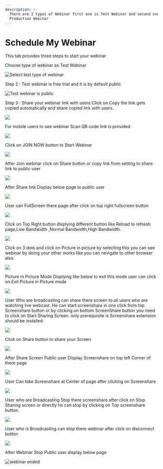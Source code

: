 ```yaml
---
description: >-
  There are 2 types of Webinar first one is Test Webinar and second one is
  Production Webinar
---
```


# Schedule My Webinar

This tab provides three steps to start your webinar

Choose type of webinar as Test Webinar

![Select test type of webinar](../.gitbook/assets/step-_webinar.PNG)

Step 2 : Test webinar is free trial and it is by default public

![Test webinar is public ](../.gitbook/assets/test_step_2.PNG)

Step 3 : Share your webinar link with users Click on Copy the link gets copied automatically and share copied link with users.

![](../.gitbook/assets/image%20%2832%29.png)

For mobile users to see webinar Scan QR code link is provided

![](../.gitbook/assets/image%20%28183%29.png)

Click on JOIN NOW button to Start Webinar

![](../.gitbook/assets/image%20%2865%29.png)

After Join webinar click on Share button or copy link from setting to share link to public user

![](../.gitbook/assets/image%20%28107%29.png)

After Share link Display below page to public user

![](../.gitbook/assets/image%20%2864%29.png)

User can FullScreen there page after click on top right fullscreen button

![](../.gitbook/assets/image%20%283%29.png)

  
Click on Top Right button displying different button like Reload to refresh page,Low Bandwidth ,Normal Bandwidth,High Bandwidth.

![](../.gitbook/assets/image%20%28142%29.png)

Click on  3 dots and click on Picture in picture by selecting this you can see webinar by doing your other works like you can nevigate to other browser also.

![](../.gitbook/assets/image%20%2875%29.png)

Picture in Picture Mode Displying like below to exit this mode user can click on Exit Picture in Picture mode

![](../.gitbook/assets/image%20%28137%29.png)

User Who are broadcasting can share there screen to all users who are watching live webcast. He can start screenshare in one click from top Screenshare button or by clicking on bottom ScreenShare button you need to click on Start Sharing Screen. only prerequisite is Screenshare extension should be installed.

![](../.gitbook/assets/image%20%28127%29.png)

Click on Share button to share your Screen

![](../.gitbook/assets/image%20%2894%29.png)

After Share Screen Public user Display Screenshare on top left Corner of there page 

![](../.gitbook/assets/image%20%2846%29.png)

User Can take Screenshare at Center of page after clicking on Screenshare 

![](../.gitbook/assets/image%20%2873%29.png)

User who are Broadcasting Stop there screenshare after click on Stop Sharing screen or directly he can stop by clicking on Top screenshare button.

![](../.gitbook/assets/image%20%282%29.png)

User who is Broadcasting can stop there webinar after click on disconnect button

![](../.gitbook/assets/image%20%2840%29.png)

After Webinar Stop Public user display below page

![webinar ended](../.gitbook/assets/image%20%28147%29.png)









